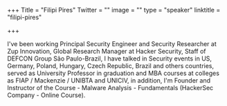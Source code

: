 +++
Title = "Filipi Pires"
Twitter = ""
image = ""
type = "speaker"
linktitle = "filipi-pires"

+++

I've been working Principal Security Engineer and Security Researcher at Zup Innovation, Global Research Manager at Hacker Security, Staff of DEFCON Group São Paulo-Brazil, I have talked in Security events in US, Germany, Poland, Hungary, Czech Republic, Brazil and others countries, served as University Professor in graduation and MBA courses at colleges as FIAP / Mackenzie / UNIBTA and UNICIV, in addition, I'm Founder and Instructor of the Course - Malware Analysis - Fundamentals (HackerSec Company - Online Course).